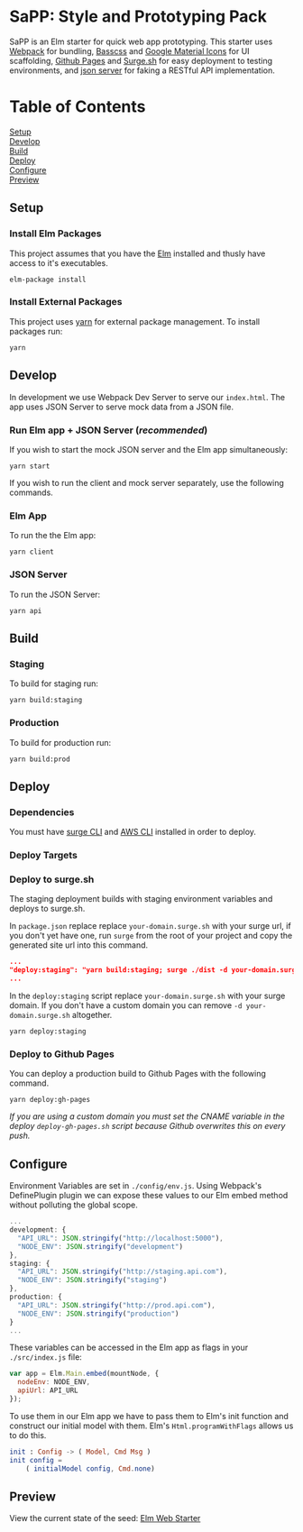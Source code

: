 SaPP: Style and Prototyping Pack
=======

SaPP is an Elm starter for quick web app prototyping. This starter uses [Webpack](https://webpack.js.org/) for bundling, [Basscss](http://basscss.com/) and [Google Material Icons](https://material.io/icons/) for UI scaffolding, [Github Pages](https://pages.github.com/) and [Surge.sh](http://surge.sh/) for easy deployment to testing environments, and [json server](https://github.com/typicode/json-server) for faking a RESTful API implementation.

# Table of Contents
[Setup](#setup)  
[Develop](#develop)  
[Build](#build)  
[Deploy](#deploy)  
[Configure](#configure)  
[Preview](#preview)

## Setup
### Install Elm Packages
This project assumes that you have the [Elm](http://elm-lang.org/) installed and thusly have access to it's executables.
```
elm-package install
```

### Install External Packages
This project uses [yarn](https://yarnpkg.com/en/) for external package management. To install packages run:
```
yarn
```

## Develop
In development we use Webpack Dev Server to serve our `index.html`. The app uses JSON Server to serve mock data from a JSON file.

### Run Elm app + JSON Server (*recommended*)
If you wish to start the mock JSON server and the Elm app simultaneously:
```
yarn start
```

If you wish to run the client and mock server separately, use the following commands.

### Elm App
To run the the Elm app:
```
yarn client
```

### JSON Server
To run the JSON Server:
```
yarn api
```

## Build
### Staging
To build for staging run:  
```
yarn build:staging
```

### Production
To build for production run:   
```
yarn build:prod
```

## Deploy
### Dependencies
You must have [surge CLI](https://surge.sh/) and [AWS CLI](http://docs.aws.amazon.com/cli/latest/userguide/installing.html) installed in order to deploy.

### Deploy Targets




### Deploy to surge.sh
The staging deployment builds with staging environment variables
and deploys to surge.sh.

In `package.json` replace replace `your-domain.surge.sh` with your surge url,
if you don't yet have one, run `surge` from the root of your project and copy
the generated site url into this command.

```json
...
"deploy:staging": "yarn build:staging; surge ./dist -d your-domain.surge.sh"
...
```

In the `deploy:staging` script replace `your-domain.surge.sh` with your surge domain. If you don't have a custom domain you can remove `-d your-domain.surge.sh` altogether.

```
yarn deploy:staging
```

### Deploy to Github Pages
You can deploy a production build to Github Pages with the following command.

```
yarn deploy:gh-pages
```
*If you are using a custom domain you must set the CNAME variable in the deploy
`deploy-gh-pages.sh` script because Github overwrites this on every push.*

## Configure
Environment Variables are set in `./config/env.js`. Using Webpack's DefinePlugin plugin we can expose these values to our Elm embed method without polluting the global scope.
```javascript
...
development: {
  "API_URL": JSON.stringify("http://localhost:5000"),
  "NODE_ENV": JSON.stringify("development")
},
staging: {
  "API_URL": JSON.stringify("http://staging.api.com"),
  "NODE_ENV": JSON.stringify("staging")
},
production: {
  "API_URL": JSON.stringify("http://prod.api.com"),
  "NODE_ENV": JSON.stringify("production")
}
...
```
These variables can be accessed in the Elm app as flags in your `./src/index.js` file:

```javascript
var app = Elm.Main.embed(mountNode, {
  nodeEnv: NODE_ENV,
  apiUrl: API_URL
});
```
To use them in our Elm app we have to pass them to Elm's init function and
construct our initial model with them. Elm's `Html.programWithFlags` allows us
to do this.

```elm
init : Config -> ( Model, Cmd Msg )
init config =
    ( initialModel config, Cmd.none)
```

## Preview

View the current state of the seed:
[Elm Web Starter](http://elm-web-starter.surge.sh/)
